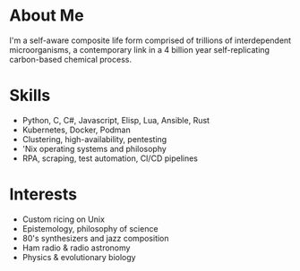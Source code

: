 # About Me
I'm a self-aware composite life form comprised of trillions of interdependent microorganisms, a contemporary link in a 4 billion year self-replicating carbon-based chemical process.

# Skills
- Python, C, C#, Javascript, Elisp, Lua, Ansible, Rust
- Kubernetes, Docker, Podman
- Clustering, high-availability, pentesting
- 'Nix operating systems and philosophy
- RPA, scraping, test automation, CI/CD pipelines

# Interests
- Custom ricing on Unix
- Epistemology, philosophy of science
- 80's synthesizers and jazz composition
- Ham radio & radio astronomy
- Physics & evolutionary biology
